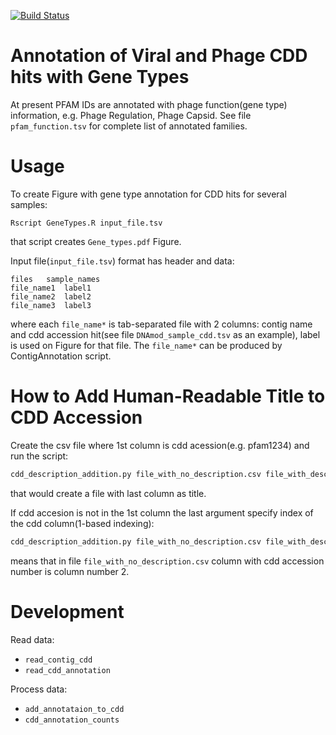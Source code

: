 [![Build Status](https://travis-ci.org/anatolydryga/CDD_cluster.png)](https://travis-ci.org/anatolydryga/CDD_cluster)

# Annotation of Viral and Phage CDD hits with Gene Types

At present PFAM IDs are annotated with phage function(gene type) information, e.g. Phage Regulation, Phage Capsid.
See file `pfam_function.tsv` for complete list of annotated families.

# Usage

To create Figure with gene type annotation for CDD hits for several samples:
```{bash}
Rscript GeneTypes.R input_file.tsv
```
that script creates `Gene_types.pdf` Figure.

Input file(`input_file.tsv`) format has header and data:
```
files   sample_names
file_name1  label1
file_name2  label2
file_name3  label3
```
where each `file_name*` is tab-separated file with 2 columns: contig name and
cdd accession hit(see file `DNAmod_sample_cdd.tsv` as an example), label is
used on Figure for that file. The `file_name*` can be produced by
ContigAnnotation script.

# How to Add Human-Readable Title to CDD Accession

Create the csv file where  1st column is cdd acession(e.g. pfam1234)
and run the script:

```bash
cdd_description_addition.py file_with_no_description.csv file_with_description.csv
```
that would create a file with last column as title.

If cdd accesion is not in the 1st column the last argument specify index of the 
cdd column(1-based indexing):
```bash
cdd_description_addition.py file_with_no_description.csv file_with_description.csv 2
```
means that in file `file_with_no_description.csv` column with cdd accession number is column
number 2.

# Development

Read data:

* `read_contig_cdd`
* `read_cdd_annotation`

Process data:
* `add_annotataion_to_cdd`
* `cdd_annotation_counts`
